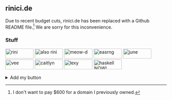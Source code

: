 ## rinici.de

Due to recent budget cuts, rinici.de has been replaced with a Github README file.[^1] We are sorry for this inconvenience.

### Stuff

[<img width="88" height="31" alt="rini" src="https://github.com/user-attachments/assets/8fab1976-c32b-45eb-8104-93d8d86cfc14">](https://github.com/rniii)
[<img width="88" height="31" alt="also rini" src="https://meow-d.github.io/assets/images/buttons/rini.png">](https://rinici.de)
[<img width="88" height="31" alt="meow-d" src="https://meow-d.github.io/assets/images/buttons/meow_d.webp">](https://meow-d.github.io/)
[<img width="88" height="31" alt="easrng" src="https://badges.easrng.net/easrng.gif">](https://easrng.net)
[<img width="88" height="31" alt="june" src="https://meow-d.github.io/assets/images/buttons/june.png">](https://girlboss.ceo/)
[<img width="88" height="31" alt="vee" src="https://vendicated.dev/assets/88x31/me.gif">](https://vendicated.dev)
[<img width="88" height="31" alt="caitlyn" src="https://caitlyn.moe/88x31.png">](https://caitlyn.moe)
[<img width="88" height="31" alt="lexy" src="https://uncutified.moe/88x31.png">](https://uncutified.moe)
[<img width="88" height="31" alt="haskell NOW!" src="https://github.com/user-attachments/assets/0c4ec54e-8978-4510-b6da-c313fd14e525">](https://book.realworldhaskell.org/read/getting-started.html)

<!-- [<img width="88" height="31" alt="" src="">]() -->

<details>
<summary>
Add my button
</summary>

---

Copy the image to your website and link it to [my profile](https://github.com/rniii) (please don't be silly and actually hotlink to Github). Or use the cooler one:

![](https://cdn.discordapp.com/emojis/598225127947370538.webp?size=24)

```html
<iframe width="88" height="31" style="border:none" sandbox="allow-scripts allow-popups"
srcdoc="<!doctype html><body onload=&#34;d=d.style,d.position=`absolute`,x=0,y=Math.random()*66|0,u=v=1,c=3
setInterval`x+=u${166}y+=v,z=x<=0||x>=20,w=y<=0||y>=67
z&&w?c=(c+3)%6-1:0,u^=-z-z,v^=-w-w
d.background='hwb('+60*c+' 0 0)'
d.top=x+'px',d.left=y+'px'`&#34;bgcolor=#000><a href=https://github.com/rniii target=_blank><img id=d src=data:image/gif;base64,R0lGODdhFQALAHcAACH5BAkKAAAALAAAAAAVAAsAgAAAAAAAAAInDI4Xa6m8EkNQPQtivnvuH3mc1pSlU3EUxJrtC8eig851Q2daTjMFADs>"></iframe>
```

</details>

[^1]: I don't want to pay $600 for a domain I previously owned.
